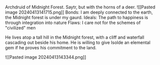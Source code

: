Archdruid of Midnight Forest. Saytr, but with the horns of a deer.
![[Pasted image 20240413141715.png]]
Bonds: I am deeply connected to the earth, the Midnight forest is under my gaurd.
Ideals: The path to happiness is through integration into nature
Flaws: I care not for the schemes of "civilized" men

He lives atop a tall hill in the Midnight forest, with a cliff and waterfall cascading out beside his home. He is willing to give Isolde an elemental gem if he proves his commitment to the land.

![[Pasted image 20240413143344.png]]